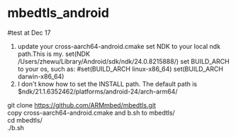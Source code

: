 # mbedtls_android   
#test at  Dec 17
1. update your cross-aarch64-android.cmake
    set NDK to your local ndk path.This is my.
        set(NDK /Users/zhewu/Library/Android/sdk/ndk/24.0.8215888/)
    set BUILD_ARCH to your os, such as:
        #set(BUILD_ARCH linux-x86_64)
        set(BUILD_ARCH darwin-x86_64)
2. I don't know how to set the INSTALL path. The default path is  $ndk/21.1.6352462/platforms/android-24/arch-arm64/

git clone https://github.com/ARMmbed/mbedtls.git    
copy cross-aarch64-android.cmake and b.sh  to mbedtls/   
cd mbedtls/  
./b.sh  



